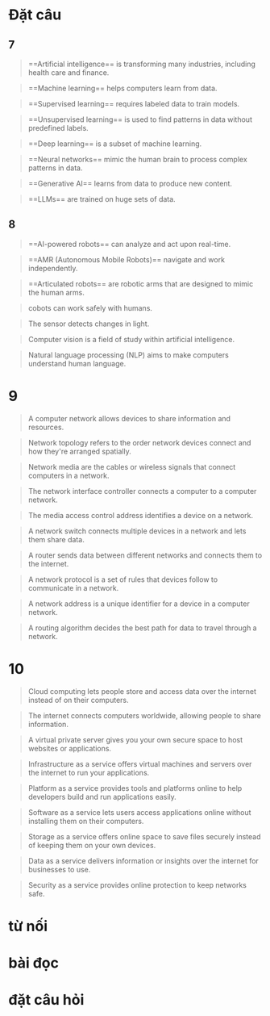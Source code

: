 # Đặt câu 
## 7
> ==Artificial intelligence== is transforming many industries, including health care and finance.

 >==Machine learning== helps computers learn from data.

> ==Supervised learning== requires labeled data to train models.

>==Unsupervised learning== is used to find patterns in data without predefined labels.

>==Deep learning== is a subset of machine learning.

>==Neural networks== mimic the human brain to process complex patterns in data.

>==Generative AI== learns from data to produce new content.

>==LLMs== are trained on huge sets of data.

## 8
> ==AI-powered robots== can analyze and act upon real-time.

> ==AMR (Autonomous Mobile Robots)== navigate and work independently.

>==Articulated robots== are robotic arms that are designed to mimic the human arms.

>cobots can work safely with humans.

>The sensor detects changes in light.

>Computer vision is a field of study within artificial intelligence.

>Natural language processing (NLP) aims to make computers understand human language.

# 9
>A computer network allows devices to share information and resources.

>Network topology refers to the order network devices connect and how they're arranged spatially.

>Network media are the cables or wireless signals that connect computers in a network.

>The network interface controller connects a computer to a computer network.

>The media access control address identifies a device on a network.

>A network switch connects multiple devices in a network and lets them share data.

>A router sends data between different networks and connects them to the internet.

>A network protocol is a set of rules that devices follow to communicate in a network.

>A network address is a unique identifier for a device in a computer network.

>A routing algorithm decides the best path for data to travel through a network.

# 10
>Cloud computing lets people store and access data over the internet instead of on their computers.

>The internet connects computers worldwide, allowing people to share information.

>A virtual private server gives you your own secure space to host websites or applications.

>Infrastructure as a service offers virtual machines and servers over the internet to run your applications.

>Platform as a service provides tools and platforms online to help developers build and run applications easily.

>Software as a service lets users access applications online without installing them on their computers.

>Storage as a service offers online space to save files securely instead of keeping them on your own devices.

>Data as a service delivers information or insights over the internet for businesses to use.

>Security as a service provides online protection to keep networks safe.


# từ nối

# bài đọc

# đặt câu hỏi


